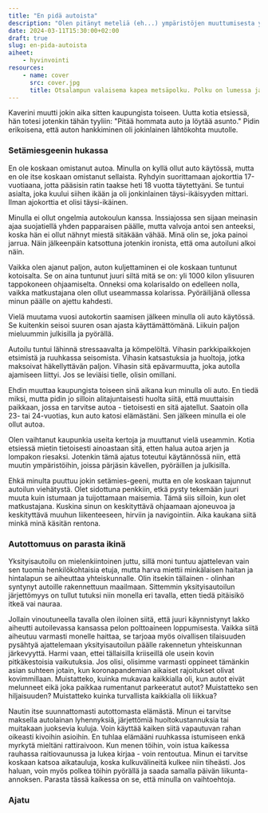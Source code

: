 ```yaml
---
title: "En pidä autoista"
description: "Olen pitänyt meteliä (eh...) ympäristöjen muuttumisesta yhä meluisammaksi. Olen kirjoitellut myös omasta ääniherkkyydestäni, mutta en ole koskaan avannut tarkemmin, että millaista elämä sen kanssa on ollut."
date: 2024-03-11T15:30:00+02:00
draft: true
slug: en-pida-autoista
aiheet:
    - hyvinvointi
resources:
    - name: cover
      src: cover.jpg
      title: Otsalampun valaisema kapea metsäpolku. Polku on lumessa ja taivaalta sataa lisää lunta. Edessä juoksee juoksija mustassa juoksuasussa.
---
```


Kaverini muutti jokin aika sitten kaupungista toiseen. Uutta kotia etsiessä, hän totesi jotenkin tähän tyyliin: "Pitää hommata auto ja löytää asunto." Pidin erikoisena, että auton hankkiminen oli jokinlainen lähtökohta muutolle.

<!--more-->

### Setämiesgeenin hukassa

En ole koskaan omistanut autoa. Minulla on kyllä ollut auto käytössä, mutta en ole itse koskaan omistanut sellaista. Ryhdyin suorittamaan ajokorttia 17-vuotiaana, jotta pääsisin ratin taakse heti 18 vuotta täytettyäni. Se tuntui asialta, joka kuului siihen ikään ja oli jonkinlainen täysi-ikäisyyden mittari. Ilman ajokorttia et olisi täysi-ikäinen.

Minulla ei ollut ongelmia autokoulun kanssa. Inssiajossa sen sijaan meinasin ajaa suojatiellä yhden papparaisen päälle, mutta valvoja antoi sen anteeksi, koska hän ei ollut nähnyt miestä sitäkään vähää. Minä olin se, joka painoi jarrua. Näin jälkeenpäin katsottuna jotenkin ironista, että oma autoiluni alkoi näin.

Vaikka olen ajanut paljon, auton kuljettaminen ei ole koskaan tuntunut kotoisalta. Se on aina tuntunut juuri siltä mitä se on: yli 1000 kilon ylisuuren tappokoneen ohjaamiselta. Onneksi oma kolarisaldo on edelleen nolla, vaikka matkustajana olen ollut useammassa kolarissa. Pyöräilijänä ollessa minun päälle on ajettu kahdesti.

Vielä muutama vuosi autokortin saamisen jälkeen minulla oli auto käytössä. Se kuitenkin seisoi suuren osan ajasta käyttämättömänä. Liikuin paljon mieluummin julkisilla ja pyörällä.

Autoilu tuntui lähinnä stressaavalta ja kömpelöltä. Vihasin parkkipaikkojen etsimistä ja ruuhkassa seisomista. Vihasin katsastuksia ja huoltoja, jotka maksoivat häkellyttävän paljon. Vihasin sitä epävarmuutta, joka autolla ajamiseen liittyi. Jos se leviäisi tielle, olisin omillani.

Ehdin muuttaa kaupungista toiseen sinä aikana kun minulla oli auto. En tiedä miksi, mutta pidin jo silloin alitajuntaisesti huolta siitä, että muuttaisin paikkaan, jossa en tarvitse autoa - tietoisesti en sitä ajatellut. Saatoin olla 23- tai 24-vuotias, kun auto katosi elämästäni. Sen jälkeen minulla ei ole ollut autoa.

Olen vaihtanut kaupunkia useita kertoja ja muuttanut vielä useammin. Kotia etsiessä mietin tietoisesti ainoastaan sitä, etten halua autoa arjen ja lompakon riesaksi. Jotenkin tämä ajatus toteutui käytännössä niin, että muutin ympäristöihin, joissa pärjäsin kävellen, pyöräillen ja julkisilla.

Ehkä minulta puuttuu jokin setämies-geeni, mutta en ole koskaan tajunnut autoilun viehätystä. Olet sidottuna penkkiin, etkä pysty tekemään juuri muuta kuin istumaan ja tuijottamaan maisemia. Tämä siis silloin, kun olet matkustajana. Kuskina sinun on keskityttävä ohjaamaan ajoneuvoa ja keskityttävä muuhun liikenteeseen, hirviin ja navigointiin. Aika kaukana siitä minkä minä käsitän rentona.

### Autottomuus on parasta ikinä

Yksityisautoilu on mielenkiintoinen juttu, sillä moni tuntuu ajattelevan vain sen tuomia henkilökohtaisia etuja, mutta harva miettii minkälaisen haitan ja hintalapun se aiheuttaa yhteiskunnalle. Olin itsekin tällainen - olinhan syntynyt autoille rakennettuun maailmaan. Sittemmin yksityisautoilun järjettömyys on tullut tutuksi niin monella eri tavalla, etten tiedä pitäisikö itkeä vai nauraa.

Jollain vinoutuneella tavalla olen iloinen siitä, että juuri käynnistynyt lakko aiheutti autoilevassa kansassa pelon polttoaineen loppumisesta. Vaikka siitä aiheutuu varmasti monelle haittaa, se tarjoaa myös oivallisen tilaisuuden pysähtyä ajattelemaan yksityisautoilun päälle rakennetun yhteiskunnan järkevyyttä. Harmi vaan, ettei tällaisilla kriiseillä ole usein kovin pitkäkestoisia vaikutuksia. Jos olisi, olisimme varmasti oppineet tämänkin asian suhteen jotain, kun koronapandemian aikaiset rajoitukset olivat kovimmillaan. Muistatteko, kuinka mukavaa kaikkialla oli, kun autot eivät melunneet eikä joka paikkaa rumentanut parkeeratut autot? Muistatteko sen hiljaisuuden? Muistatteko kuinka turvallista kaikkialla oli liikkua?

Nautin itse suunnattomasti autottomasta elämästä. Minun ei tarvitse maksella autolainan lyhennyksiä, järjettömiä huoltokustannuksia tai muitakaan juoksevia kuluja. Voin käyttää kaiken siitä vapautuvan rahan oikeasti kivoihin asioihin. En tuhlaa elämääni ruuhkassa istumiseen enkä myrkytä mieltäni rattiraivoon. Kun menen töihin, voin istua kaikessa rauhassa raitiovaunussa ja lukea kirjaa - voin rentoutua. Minun ei tarvitse koskaan katsoa aikatauluja, koska kulkuvälineitä kulkee niin tiheästi. Jos haluan, voin myös polkea töihin pyörällä ja saada samalla päivän liikunta-annoksen. Parasta tässä kaikessa on se, että minulla on vaihtoehtoja.

### Ajatu
